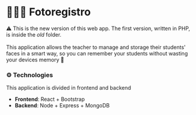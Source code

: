 # 👨🏻‍🏫 Fotoregistro
⚠️ This is the new version of this web app. The first version, written in PHP, is inside the <i>old</i> folder.<br /><br />
This application allows the teacher to manage and storage their students' faces in a smart way, so you can remember your students without wasting your devices memory 🎉<br />

### ⚙️ Technologies
This application is divided in frontend and backend <br />
- <b>Frontend</b>: React + Bootstrap
- <b>Backend</b>: Node + Express + MongoDB
